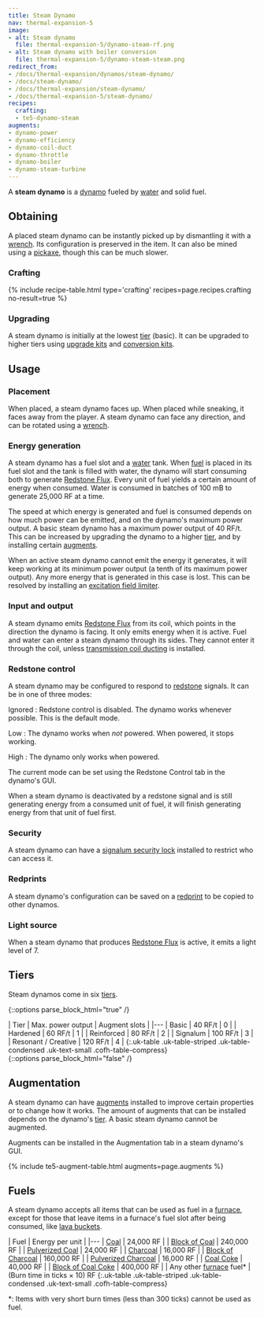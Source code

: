 ```yaml
---
title: Steam Dynamo
nav: thermal-expansion-5
image:
- alt: Steam dynamo
  file: thermal-expansion-5/dynamo-steam-rf.png
- alt: Steam dynamo with boiler conversion
  file: thermal-expansion-5/dynamo-steam-steam.png
redirect_from:
- /docs/thermal-expansion/dynamos/steam-dynamo/
- /docs/steam-dynamo/
- /docs/thermal-expansion/steam-dynamo/
- /docs/thermal-expansion-5/steam-dynamo/
recipes:
  crafting:
  - te5-dynamo-steam
augments:
- dynamo-power
- dynamo-efficiency
- dynamo-coil-duct
- dynamo-throttle
- dynamo-boiler
- dynamo-steam-turbine
---
```


A **steam dynamo** is a [dynamo](/docs/1.12/thermal-expansion-5/dynamos/) fueled by
[water](https://minecraft.gamepedia.com/Water) and solid fuel.


Obtaining
---------

A placed steam dynamo can be instantly picked up by dismantling it with a
[wrench](/docs/1.12/wrenches/). Its configuration is preserved in the item. It can
also be mined using a [pickaxe](https://minecraft.gamepedia.com/Pickaxe), though
this can be much slower.

### Crafting
{% include recipe-table.html type='crafting' recipes=page.recipes.crafting no-result=true %}

### Upgrading
A steam dynamo is initially at the lowest [tier](#tiers) (basic). It can be
upgraded to higher tiers using [upgrade kits](/docs/1.12/thermal-foundation-2/upgrade-kits/) and
[conversion kits](/docs/1.12/thermal-foundation-2/conversion-kits/).


Usage
-----

### Placement
When placed, a steam dynamo faces up. When placed while sneaking, it faces away
from the player. A steam dynamo can face any direction, and can be rotated using
a [wrench](/docs/1.12/wrenches/).

### Energy generation
A steam dynamo has a fuel slot and a
[water](https://minecraft.gamepedia.com/Water) tank. When [fuel](#fuels) is
placed in its fuel slot and the tank is filled with water, the dynamo will start
consuming both to generate [Redstone Flux](/docs/redstone-flux/). Every unit of
fuel yields a certain amount of energy when consumed. Water is consumed in
batches of 100 mB to generate 25,000 RF at a time.

The speed at which energy is generated and fuel is consumed depends on how much
power can be emitted, and on the dynamo's maximum power output. A basic steam
dynamo has a maximum power output of 40 RF/t. This can be increased by upgrading
the dynamo to a higher [tier](#tiers), and by installing certain
[augments](#augmentation).

When an active steam dynamo cannot emit the energy it generates, it will keep
working at its minimum power output (a tenth of its maximum power output). Any
more energy that is generated in this case is lost. This can be resolved by
installing an [excitation field
limiter](/docs/1.12/thermal-expansion-5/augment-excitation-field-limiter/).

### Input and output
A steam dynamo emits [Redstone Flux](/docs/redstone-flux/) from its coil, which
points in the direction the dynamo is facing. It only emits energy when it is
active. Fuel and water can enter a steam dynamo through its sides. They cannot
enter it through the coil, unless [transmission coil
ducting](/docs/1.12/thermal-expansion-5/augment-transmission-coil-ducting/) is installed.

### Redstone control
A steam dynamo may be configured to respond to
[redstone](https://minecraft.gamepedia.com/Redstone) signals. It can be in one
of three modes:

Ignored
: Redstone control is disabled. The dynamo works whenever possible. This is the
default mode.

Low
: The dynamo works when *not* powered. When powered, it stops working.

High
: The dynamo only works when powered.

The current mode can be set using the Redstone Control tab in the dynamo's GUI.

When a steam dynamo is deactivated by a redstone signal and is still generating
energy from a consumed unit of fuel, it will finish generating energy from that
unit of fuel first.

### Security
A steam dynamo can have a [signalum security
lock](/docs/1.12/thermal-foundation-2/signalum-security-lock/) installed to restrict who can access it.

### Redprints
A steam dynamo's configuration can be saved on a [redprint](/docs/1.12/thermal-foundation-2/redprint/) to
be copied to other dynamos.

### Light source
When a steam dynamo that produces [Redstone Flux](/docs/redstone-flux/) is
active, it emits a light level of 7.


Tiers
-----

Steam dynamos come in six [tiers](/docs/1.12/thermal-foundation-2/tiers/).

{::options parse_block_html="true" /}
<div class="uk-overflow-container">
| Tier | Max. power output | Augment slots |
|---
| Basic | 40 RF/t | 0 |
| Hardened | 60 RF/t | 1 |
| Reinforced | 80 RF/t | 2 |
| Signalum | 100 RF/t | 3 |
| Resonant / Creative | 120 RF/t | 4 |
{:.uk-table .uk-table-striped .uk-table-condensed .uk-text-small .cofh-table-compress}
</div>
{::options parse_block_html="false" /}


Augmentation
------------

A steam dynamo can have [augments](/docs/1.12/thermal-expansion-5/augments/) installed to improve certain
properties or to change how it works. The amount of augments that can be
installed depends on the dynamo's [tier](#tiers). A basic steam dynamo cannot be
augmented.

Augments can be installed in the Augmentation tab in a steam dynamo's GUI.

{% include te5-augment-table.html augments=page.augments %}


Fuels
-----

A steam dynamo accepts all items that can be used as fuel in a
[furnace](https://minecraft.gamepedia.com/Furnace), except for those that leave
items in a furnace's fuel slot after being consumed, like [lava
buckets](https://minecraft.gamepedia.com/Lava_Bucket).

| Fuel | Energy per unit |
|---
| [Coal](https://minecraft.gamepedia.com/Coal) | 24,000 RF |
| [Block of Coal](https://minecraft.gamepedia.com/Block_of_Coal) | 240,000 RF |
| [Pulverized Coal](/docs/1.12/thermal-foundation-2/pulverized-coal/) | 24,000 RF |
| [Charcoal](https://minecraft.gamepedia.com/Charcoal) | 16,000 RF |
| [Block of Charcoal](/docs/1.12/thermal-foundation-2/block-of-charcoal/) | 160,000 RF |
| [Pulverized Charcoal](/docs/1.12/thermal-foundation-2/pulverized-charcoal/) | 16,000 RF |
| [Coal Coke](/docs/1.12/thermal-foundation-2/coal-coke/) | 40,000 RF |
| [Block of Coal Coke](/docs/1.12/thermal-foundation-2/block-of-coal-coke/) | 400,000 RF |
| Any other [furnace](https://minecraft.gamepedia.com/Furnace) fuel* | (Burn time in ticks × 10) RF
{:.uk-table .uk-table-striped .uk-table-condensed .uk-text-small .cofh-table-compress}

*: Items with very short burn times (less than 300 ticks) cannot be used as
fuel.
